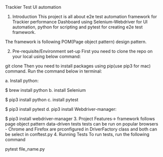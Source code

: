 Trackier Test UI automation
1. Introduction
This project is all about e2e test automation framework for Trackier performance Dashboard using Selenium-Webdriver for UI automation, python for scripting and pytest for creating e2e test framework.

The framework is following POM(Page object pattern) design pattern.

2. Pre-requisite/Environment set-up
First you need to clone the repo on your local using below command:

git clone 
Then you need to install packages using pip(use pip3 for mac) command. Run the command below in terminal:

a. Install python:

$ brew install python
b. install Selenium

$ pip3 install python
c. install pytest

$ pip3 install pytest
d. pip3 install Webdriver-manager:

$ pip3 install webdriver-manager
3. Project Features->
framework follows page object pattern
data-driven tests
tests can be run on popular browsers - Chrome and Firefox are prconfigured in DriverFactory class and both can be select in conftest.py
4. Running Tests
To run tests, run the following command

  pytest file_name.py
